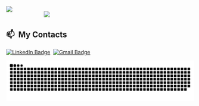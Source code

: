 <img align="left" src="https://github.com/vimalverma558/vimalverma558/blob/v2/img/hello.gif" width="20%">

![](https://camo.githubusercontent.com/992babdffd8c74a1502de375fbdf7e4d54773242/68747470733a2f2f6d656469612e67697068792e636f6d2f6d656469612f53576f536b4e36447854737a71494b4571762f67697068792e676966)

<div>

  ## 📫 &nbsp;My Contacts
  [![LinkedIn Badge](https://img.shields.io/badge/-Florencia_Vivar-blue?style=flat-square&logo=Linkedin&logoColor=white&link=https://www.linkedin.com/in/florenciavivar/)](https://www.linkedin.com/in/florenciavivar/)&nbsp;
  [![Gmail Badge](https://img.shields.io/badge/-daianavivar93@gmail.com-red?style=flat-square&logo=Gmail&logoColor=white)](mailto:pablo.pds100@gmail.com)&nbsp;

</div>

<div>
  <img src="https://raw.githubusercontent.com/Platane/snk/output/github-contribution-grid-snake.svg" alt="snake"></center>
</div>
